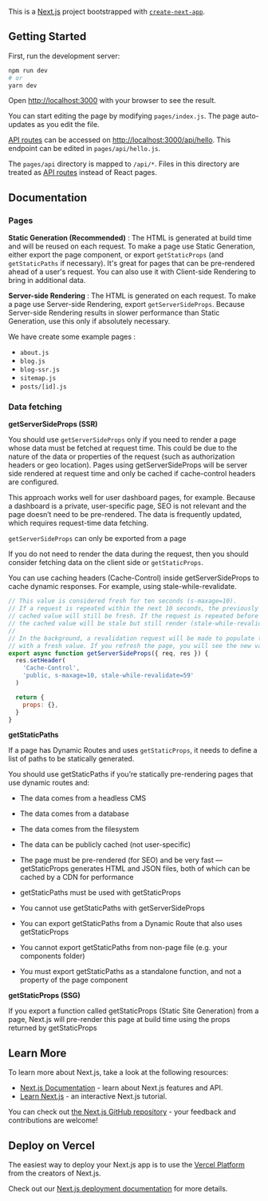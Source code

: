 This is a [Next.js](https://nextjs.org/) project bootstrapped with [`create-next-app`](https://github.com/vercel/next.js/tree/canary/packages/create-next-app).

## Getting Started

First, run the development server:

```bash
npm run dev
# or
yarn dev
```

Open [http://localhost:3000](http://localhost:3000) with your browser to see the result.

You can start editing the page by modifying `pages/index.js`. The page auto-updates as you edit the file.

[API routes](https://nextjs.org/docs/api-routes/introduction) can be accessed on [http://localhost:3000/api/hello](http://localhost:3000/api/hello). This endpoint can be edited in `pages/api/hello.js`.

The `pages/api` directory is mapped to `/api/*`. Files in this directory are treated as [API routes](https://nextjs.org/docs/api-routes/introduction) instead of React pages.

## Documentation

### Pages

**Static Generation (Recommended)** : The HTML is generated at build time and will be reused on each request. To make a page use Static Generation, either export the page component, or export `getStaticProps` (and `getStaticPaths` if necessary). It's great for pages that can be pre-rendered ahead of a user's request. You can also use it with Client-side Rendering to bring in additional data.

**Server-side Rendering** : The HTML is generated on each request. To make a page use Server-side Rendering, export `getServerSideProps`. Because Server-side Rendering results in slower performance than Static Generation, use this only if absolutely necessary.

We have create some example pages :

- `about.js`
- `blog.js`
- `blog-ssr.js`
- `sitemap.js`
- `posts/[id].js`

### Data fetching

**getServerSideProps (SSR)**

You should use `getServerSideProps` only if you need to render a page whose data must be fetched at request time. This could be due to the nature of the data or properties of the request (such as authorization headers or geo location). Pages using getServerSideProps will be server side rendered at request time and only be cached if cache-control headers are configured.

This approach works well for user dashboard pages, for example. Because a dashboard is a private, user-specific page, SEO is not relevant and the page doesn’t need to be pre-rendered. The data is frequently updated, which requires request-time data fetching.

`getServerSideProps` can only be exported from a page

If you do not need to render the data during the request, then you should consider fetching data on the client side or `getStaticProps`.

You can use caching headers (Cache-Control) inside getServerSideProps to cache dynamic responses. For example, using stale-while-revalidate.

```javascript
// This value is considered fresh for ten seconds (s-maxage=10).
// If a request is repeated within the next 10 seconds, the previously
// cached value will still be fresh. If the request is repeated before 59 seconds,
// the cached value will be stale but still render (stale-while-revalidate=59).
//
// In the background, a revalidation request will be made to populate the cache
// with a fresh value. If you refresh the page, you will see the new value.
export async function getServerSideProps({ req, res }) {
  res.setHeader(
    'Cache-Control',
    'public, s-maxage=10, stale-while-revalidate=59'
  )

  return {
    props: {},
  }
}
```

**getStaticPaths**

If a page has Dynamic Routes and uses `getStaticProps`, it needs to define a list of paths to be statically generated.

You should use getStaticPaths if you’re statically pre-rendering pages that use dynamic routes and:

- The data comes from a headless CMS
- The data comes from a database
- The data comes from the filesystem
- The data can be publicly cached (not user-specific)
- The page must be pre-rendered (for SEO) and be very fast — getStaticProps generates HTML and JSON files, both of which can be cached by a CDN for performance

- getStaticPaths must be used with getStaticProps
- You cannot use getStaticPaths with getServerSideProps
- You can export getStaticPaths from a Dynamic Route that also uses getStaticProps
- You cannot export getStaticPaths from non-page file (e.g. your components folder)
- You must export getStaticPaths as a standalone function, and not a property of the page component

**getStaticProps (SSG)**

If you export a function called getStaticProps (Static Site Generation) from a page, Next.js will pre-render this page at build time using the props returned by getStaticProps

## Learn More

To learn more about Next.js, take a look at the following resources:

- [Next.js Documentation](https://nextjs.org/docs) - learn about Next.js features and API.
- [Learn Next.js](https://nextjs.org/learn) - an interactive Next.js tutorial.

You can check out [the Next.js GitHub repository](https://github.com/vercel/next.js/) - your feedback and contributions are welcome!

## Deploy on Vercel

The easiest way to deploy your Next.js app is to use the [Vercel Platform](https://vercel.com/new?utm_medium=default-template&filter=next.js&utm_source=create-next-app&utm_campaign=create-next-app-readme) from the creators of Next.js.

Check out our [Next.js deployment documentation](https://nextjs.org/docs/deployment) for more details.
